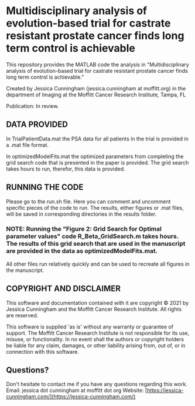 ﻿# Multidisciplinary analysis of evolution-based trial for castrate resistant prostate cancer finds long term control is achievable

This repository provides the MATLAB code the analysis in "Multidisciplinary analysis of evolution-based trial for castrate resistant prostate cancer finds long term control is achievable."

Created by Jessica Cunningham (jessica.cunningham at moffitt.org) in the department of Imaging at the Moffitt Cancer Research Institute, Tampa, FL

Publication: In review.

## DATA PROVIDED
In TrialPatientData.mat the PSA data for all patients in the trial is provided in a .mat file format. 

In optimizedModelFits.mat the optimized parameters from completing the grid search code that is presented in the paper is provided. The grid search takes hours to run, therefor, this data is provided. 

## RUNNING THE CODE
Please go to the run.sh file. Here you can comment and uncomment specific pieces of the code to run. The results, either figures or .mat files, will be saved in corresponding directories in the results folder. 

### NOTE: Running the "Figure 2: Grid Search for Optimal parameter values" code R_Beta_GridSearch.m takes hours. The results of this grid search that are used in the manuscript are provided in the data as optimizedModelFits.mat. 

All other files run relatively quickly and can be used to recreate all figures in the manuscript. 


## COPYRIGHT AND DISCLAIMER

This software and documentation contained with it are copyright © 2021 by Jessica Cunningham and the Moffitt Cancer Research Institute.  All rights are reserved.

This software is supplied 'as is' without any warranty or guarantee of support.  The Moffitt Cancer Research Institute is not responsible for its use, misuse, or functionality.  In no event shall the authors or copyright holders be liable for any claim, damages, or other liability arising from, out of, or in connection with this software.

## Questions?
Don't hesitate to contact me if you have any questions regarding this work.  
Email: jessica dot cunningham at moffitt dot org 
Website: [https://jessica-cunningham.com/](https://jessica-cunningham.com/)
